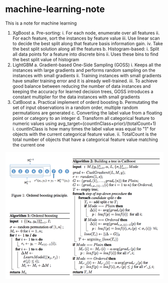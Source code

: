 # machine-learning-note
This is a note for machine learning

1. XgBoost
  a. Pre-sorting:
    i. For each node, enumerate over all features
    ii. For each feature, sort the instances by feature value
    iii. Use linear scan to decide the best split along that feature basis information gain.
    iv. Take the best split solution along all the features
  b. Histogram-based:
    i. Split all data points for a feature into discrete bins
    ii. Uses these bins to find the best split value of histogram
2. LightGBM
  a. Gradient-based One-Side Sampling (GOSS)
    i. Keeps all the instances with large gradients and performs random sampling on the instances with small gradients
    ii. Training instances with small gradients have smaller training error and it is already well-trained.
    iii. To achieve good balance between reducing the number of data instances and keeping the accuracy for learned decision trees, GOSS introduces a constant multiplier for the data instances with small gradients
3. CatBoost
  a. Practical implement of orderd boosting
  b. Permutating the set of input observations in a random order, multiple random permutations are generated
  c. Converting the label value from a floating point or category to an integer
  d. Transform all categorical feature to numeric values using avg\_target=(countInClass+prior)/(totalCount+1)    
    i. countInClass is how many times the label value was equal to "1" for objects with the current categorical feature value.
    ii. TotalCount is the total number of objects that have a categorical feature value matching the current one



![](./images/Picture1.png)
